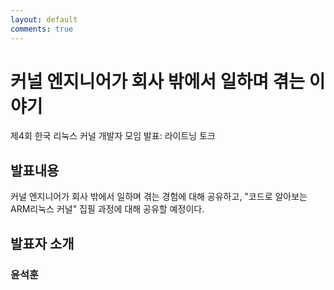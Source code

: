```yaml
---
layout: default
comments: true
---
```


# 커널 엔지니어가 회사 밖에서 일하며 겪는 이야기
제4회 한국 리눅스 커널 개발자 모임 발표: 라이트닝 토크

## 발표내용
커널 엔지니어가 회사 밖에서 일하며 겪는 경험에 대해 공유하고,
"코드로 알아보는 ARM리눅스 커널" 집필 과정에 대해 공유할 예정이다.

## 발표자 소개

### 윤석훈
